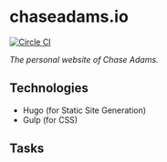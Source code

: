 # chaseadams.io

[![Circle CI](https://img.shields.io/circleci/project/chaseadamsio/chaseadams.io/master.svg)](https://circleci.com/gh/chaseadamsio/chaseadams.io)

_The personal website of Chase Adams._

## Technologies

- Hugo (for Static Site Generation)
- Gulp (for CSS)

## Tasks


